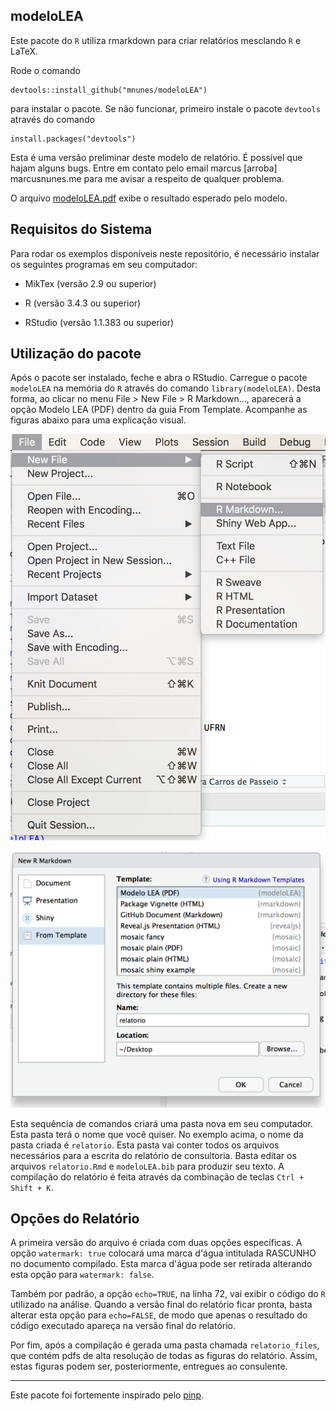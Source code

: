 ## modeloLEA

Este pacote do `R` utiliza rmarkdown para criar relatórios mesclando `R` e LaTeX.

Rode o comando

    devtools::install_github("mnunes/modeloLEA")

para instalar o pacote. Se não funcionar, primeiro instale o pacote `devtools` através do comando

    install.packages("devtools")

Esta é uma versão preliminar deste modelo de relatório. É possível que hajam alguns bugs. Entre em contato pelo email marcus [arroba] marcusnunes.me para me avisar a respeito de qualquer problema.

O arquivo [modeloLEA.pdf](https://github.com/mnunes/modeloLEA/blob/master/modeloLEA.pdf) exibe o resultado esperado pelo modelo.


## Requisitos do Sistema

Para rodar os exemplos disponíveis neste repositório, é necessário instalar os seguintes programas em seu computador:

- MikTex (versão 2.9 ou superior)

- R (versão 3.4.3 ou superior)

- RStudio (versão 1.1.383 ou superior)


## Utilização do pacote

Após o pacote ser instalado, feche e abra o RStudio. Carregue o pacote `modeloLEA` na memória do `R` através do comando `library(modeloLEA)`. Desta forma, ao clicar no menu File > New File > R Markdown..., aparecerá a opção Modelo LEA (PDF) dentro da guia From Template. Acompanhe as figuras abaixo para uma explicação visual.

![alt text](fig03.png "Como criar um novo relatório - Figura 1")

![alt text](fig02.png "Como criar um novo relatório - Figura 2")

Esta sequência de comandos criará uma pasta nova em seu computador. Esta pasta terá o nome que você quiser. No exemplo acima, o nome da pasta criada é `relatorio`. Esta pasta vai conter todos os arquivos necessários para a escrita do relatório de consultoria. Basta editar os arquivos `relatorio.Rmd` e `modeloLEA.bib` para produzir seu texto. A compilação do relatório é feita através da combinação de teclas `Ctrl + Shift + K`.

## Opções do Relatório

A primeira versão do arquivo é criada com duas opções específicas. A opção `watermark: true` colocará uma marca d'água intitulada RASCUNHO no documento compilado. Esta marca d'água pode ser retirada alterando esta opção para `watermark: false`.

Também por padrão, a opção `echo=TRUE`, na linha 72, vai exibir o código do `R` utilizado na análise. Quando a versão final do relatório ficar pronta, basta alterar esta opção para `echo=FALSE`, de modo que apenas o resultado do código executado apareça na versão final do relatório.

Por fim, após a compilação é gerada uma pasta chamada `relatorio_files`, que contém pdfs de alta resolução de todas as figuras do relatório. Assim, estas figuras podem ser, posteriormente, entregues ao consulente.



<hr>

Este pacote foi fortemente inspirado pelo [pinp](https://github.com/eddelbuettel/pinp). 